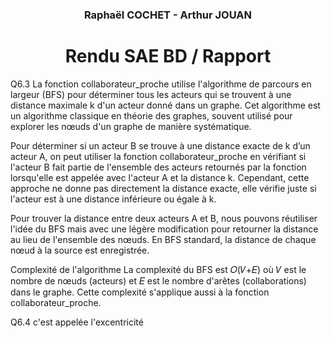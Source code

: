 <h3 style="text-align: center;">Raphaël COCHET - Arthur JOUAN</h5>
<h1 style="text-align: center;">Rendu SAE BD / Rapport</h1>

Q6.3
La fonction collaborateur_proche utilise l'algorithme de parcours en largeur (BFS) pour déterminer tous les acteurs qui se trouvent à une distance maximale k d'un acteur donné dans un graphe. Cet algorithme est un algorithme classique en théorie des graphes, souvent utilisé pour explorer les nœuds d'un graphe de manière systématique.

Pour déterminer si un acteur B se trouve à une distance exacte de k d’un acteur A, on peut utiliser la fonction collaborateur_proche en vérifiant si l'acteur B fait partie de l'ensemble des acteurs retournés par la fonction lorsqu'elle est appelée avec l'acteur A et la distance k. Cependant, cette approche ne donne pas directement la distance exacte, elle vérifie juste si l'acteur est à une distance inférieure ou égale à k.

Pour trouver la distance entre deux acteurs A et B, nous pouvons réutiliser l'idée du BFS mais avec une légère modification pour retourner la distance au lieu de l'ensemble des nœuds. En BFS standard, la distance de chaque nœud à la source est enregistrée.

Complexité de l'algorithme
La complexité du BFS est 
𝑂(𝑉+𝐸) où 𝑉 est le nombre de nœuds (acteurs) et 𝐸 est le nombre d'arêtes (collaborations) dans le graphe. Cette complexité s'applique aussi à la fonction collaborateur_proche.


Q6.4
c'est appelée l'excentricité